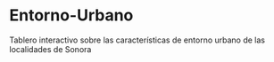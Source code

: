 # Entorno-Urbano
 Tablero interactivo sobre las características de entorno urbano de las localidades de Sonora
